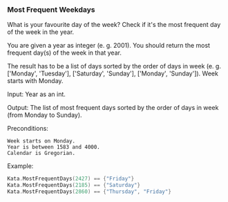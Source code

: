 ### Most Frequent Weekdays

What is your favourite day of the week? Check if it's the most frequent day of the week in the year.

You are given a year as integer (e. g. 2001). You should return the most frequent day(s) of the week in that year. 

The result has to be a list of days sorted by the order of days in week (e. g. ['Monday', 'Tuesday'], ['Saturday', 'Sunday'], ['Monday', 'Sunday']). Week starts with Monday.

Input: Year as an int.

Output: The list of most frequent days sorted by the order of days in week (from Monday to Sunday).

Preconditions:

    Week starts on Monday.
    Year is between 1583 and 4000.
    Calendar is Gregorian.

Example:
```c
Kata.MostFrequentDays(2427) == {"Friday"}
Kata.MostFrequentDays(2185) == {"Saturday"}
Kata.MostFrequentDays(2860) == {"Thursday", "Friday"}
